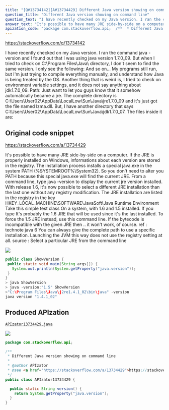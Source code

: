 ```yaml
---
title: "[Q#13734142][A#13734429] Different Java version showing on command line"
question_title: "Different Java version showing on command line"
question_text: "I have recently checked on my Java version. I ran the command java -version and I found out that I was using java version 1.7.0_09. But when I tried to check on C:\\Program Files\\Java\\ directory, I don't seem to find the same version. I only see the following: And so on... My programs still run, but I'm just trying to compile everything manually, and understand how Java is being treated by the OS. Another thing that is weird is, I tried to check on environment variable settings, and it does not say anything about jdk1.7.0_09. Path: Just want to let you guys know that it somehow automatically became a jre. The complete directory is C:\\Users\\User02\\AppData\\LocalLow\\Sun\\Java\\jre1.7.0_09 and it's just got the file named lzma.dll. But, I have another directory that says C:\\Users\\User02\\AppData\\LocalLow\\Sun\\Java\\jdk1.7.0_07. The files inside it are:"
answer_text: "It's possible to have many JRE side-by-side on a computer. If the JRE is properly installed on Windows, informations about each version are stored in the registry. The installation process installs a special java.exe in the system PATH (%SYSTEMROOT%\\System32). So you don't need to alter you PATH because this special java.exe will find the current JRE. From a command line, type java -version to display the current jre version installed. With release 1.6, it's now possible to select a different JRE installation than the last one without any registry modification. The JRE installation are listed in the registry in the key HKEY_LOCAL_MACHINE\\SOFTWARE\\JavaSoft\\Java Runtime Environment Take this simple test class On a system, with 1.6 and 1.5 installed. If you type It's probably the 1.6 JRE that will be used since it's the last installed. To force the 1.5 JRE instead, use this command line. If the bytecode is incompatible with the given JRE then .. it won't work, of course. ref :  technote java 6 You can always give the complete path to use a specific installation. Launching the JVM this way does not use the registry setting at all. source : Select a particular JRE from the command line"
apization_code: "package com.stackoverflow.api;  /**  * Different Java version showing on command line  *  * @author APIzator  * @see <a href=\"https://stackoverflow.com/a/13734429\">https://stackoverflow.com/a/13734429</a>  */ public class APIzator13734429 {    public static String version() {     return System.getProperty(\"java.version\");   } }"
---
```


https://stackoverflow.com/q/13734142

I have recently checked on my Java version. I ran the command java -version and I found out that I was using java version 1.7.0_09. But when I tried to check on C:\Program Files\Java\ directory, I don&#x27;t seem to find the same version. I only see the following:
And so on...
My programs still run, but I&#x27;m just trying to compile everything manually, and understand how Java is being treated by the OS.
Another thing that is weird is, I tried to check on environment variable settings, and it does not say anything about jdk1.7.0_09.
Path:
Just want to let you guys know that it somehow automatically became a jre.
The complete directory is C:\Users\User02\AppData\LocalLow\Sun\Java\jre1.7.0_09 and it&#x27;s just got the file named lzma.dll.
But, I have another directory that says C:\Users\User02\AppData\LocalLow\Sun\Java\jdk1.7.0_07. The files inside it are:



## Original code snippet

https://stackoverflow.com/a/13734429

It&#x27;s possible to have many JRE side-by-side on a computer.
If the JRE is properly installed on Windows, informations about each version are stored in the registry. The installation process installs a special java.exe in the system PATH (%SYSTEMROOT%\System32). So you don&#x27;t need to alter you PATH because this special java.exe will find the current JRE. From a command line, type java -version to display the current jre version installed.
With release 1.6, it&#x27;s now possible to select a different JRE installation than the last one without any registry modification.
The JRE installation are listed in the registry in the key
HKEY_LOCAL_MACHINE\SOFTWARE\JavaSoft\Java Runtime Environment
Take this simple test class
On a system, with 1.6 and 1.5 installed. If you type
It&#x27;s probably the 1.6 JRE that will be used since it&#x27;s the last installed.
To force the 1.5 JRE instead, use this command line.
If the bytecode is incompatible with the given JRE then .. it won&#x27;t work, of course.
ref :  technote java 6
You can always give the complete path to use a specific installation. Launching the JVM this way does not use the registry setting at all.
source : Select a particular JRE from the command line

<div class="code-logo"><img src="/stackoverflow.png" /></div>

```java
public class ShowVersion {
 public static void main(String args[]) {
   System.out.println(System.getProperty("java.version"));
 }
}
> java ShowVersion
> java -version:"1.5" ShowVersion
>"C:\Program Files\Java\j2re1.4.1_02\bin\java" -version
java version "1.4.1_02"
```

## Produced APIzation

[`APIzator13734429.java`](https://github.com/pasqualesalza/apization-temp-data/raw/master/search/APIzator13734429.java)

<div class="code-logo"><img src="/apizator.png" /></div>

```java
package com.stackoverflow.api;

/**
 * Different Java version showing on command line
 *
 * @author APIzator
 * @see <a href="https://stackoverflow.com/a/13734429">https://stackoverflow.com/a/13734429</a>
 */
public class APIzator13734429 {

  public static String version() {
    return System.getProperty("java.version");
  }
}

```